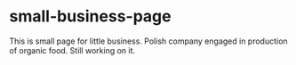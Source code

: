 # small-business-page
This is small page for little business. Polish company engaged in production of organic food. Still working on it. 
